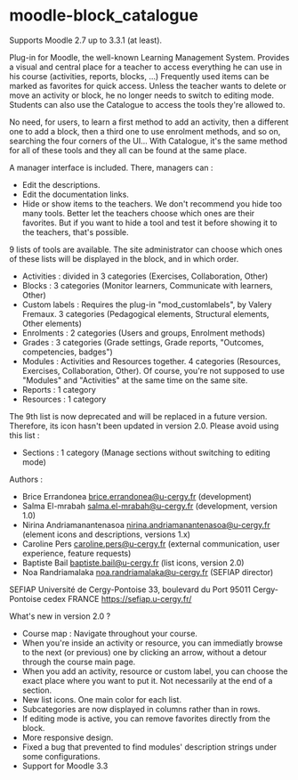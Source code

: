 # moodle-block_catalogue
Supports Moodle 2.7 up to 3.3.1 (at least).

Plug-in for Moodle, the well-known Learning Management System. Provides a visual and central place for a teacher to access everything he can use in his course (activities, reports, blocks, …) Frequently used items can be marked as favorites for quick access. Unless the teacher wants to delete or move an activity or block, he no longer needs to switch to editing mode.
Students can also use the Catalogue to access the tools they're allowed to.

No need, for users, to learn a first method to add an activity, then a different one to add a block, then a third one to use enrolment methods, and so on, searching the four corners of the UI... With Catalogue, it's the same method for all of these tools and they all can be found at the same place.

A manager interface is included. There, managers can :
-	Edit the descriptions.
-	Edit the documentation links.
-	Hide or show items to the teachers. We don't recommend you hide too many tools. Better let the teachers choose which ones are their favorites. But if you want to hide a tool and test it before showing it to the teachers, that's possible.

9 lists of tools are available. The site administrator can choose which ones of these lists will be displayed in the block, and in which order.

- Activities : divided in 3 categories (Exercises, Collaboration, Other)
- Blocks : 3 categories (Monitor learners, Communicate with learners, Other)
- Custom labels : Requires the plug-in "mod_customlabels", by Valery Fremaux. 3 categories (Pedagogical elements, Structural elements, Other elements)
- Enrolments : 2 categories (Users and groups, Enrolment methods)
- Grades : 3 categories (Grade settings, Grade reports, "Outcomes, competencies, badges")
- Modules : Activities and Resources together. 4 categories (Resources, Exercises, Collaboration, Other).
Of course, you're not supposed to use "Modules" and "Activities" at the same time on the same site. 
- Reports : 1 category
- Resources : 1 category

The 9th list is now deprecated and will be replaced in a future version. Therefore, its icon hasn't been updated in version 2.0.
Please avoid using this list :
- Sections : 1 category (Manage sections without switching to editing mode)

Authors : 
- Brice Errandonea <brice.errandonea@u-cergy.fr> (development)
- Salma El-mrabah <salma.el-mrabah@u-cergy.fr> (development, version 1.0)
- Nirina Andriamanantenasoa <nirina.andriamanantenasoa@u-cergy.fr> (element icons and descriptions, versions 1.x)
- Caroline Pers <caroline.pers@u-cergy.fr> (external communication, user experience, feature requests)
- Baptiste Bail <baptiste.bail@u-cergy.fr> (list icons, version 2.0)
- Noa Randriamalaka <noa.randriamalaka@u-cergy.fr> (SEFIAP director)

 SEFIAP
 Université de Cergy-Pontoise
 33, boulevard du Port
 95011 Cergy-Pontoise cedex
 FRANCE
 https://sefiap.u-cergy.fr/

What's new in version 2.0 ?
- Course map : Navigate throughout your course.
- When you're inside an activity or resource, you can immediatly browse to the next (or previous) one by clicking an arrow, without a detour through the course main page.
- When you add an activity, resource or custom label, you can choose the exact place where you want to put it. Not necessarily at the end of a section.
- New list icons. One main color for each list.
- Subcategories are now displayed in columns rather than in rows.
- If editing mode is active, you can remove favorites directly from the block.
- More responsive design.
- Fixed a bug that prevented to find modules' description strings under some configurations.
- Support for Moodle 3.3

